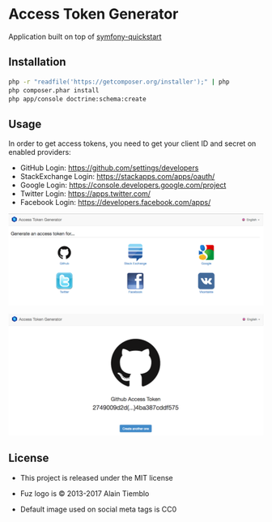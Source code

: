 Access Token Generator
========================

Application built on top of [symfony-quickstart](https://github.com/ninsuo/symfony-quickstart)

## Installation

```sh
php -r "readfile('https://getcomposer.org/installer');" | php
php composer.phar install
php app/console doctrine:schema:create
```

## Usage

In order to get access tokens, you need to get your client ID and secret on enabled providers:

- GitHub Login: https://github.com/settings/developers
- StackExchange Login: https://stackapps.com/apps/oauth/
- Google Login: https://console.developers.google.com/project
- Twitter Login: https://apps.twitter.com/
- Facebook Login: https://developers.facebook.com/apps/

![home](doc/home.png)

![home](doc/github.png)

## License

- This project is released under the MIT license

- Fuz logo is © 2013-2017 Alain Tiemblo

- Default image used on social meta tags is CC0
